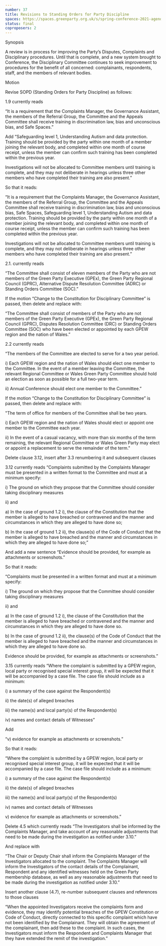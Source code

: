 ```yaml
---
number: 37
title: Revisions to Standing Orders for Party Discipline
spaces: https://spaces.greenparty.org.uk/s/spring-conference-2021-agenda-forum2/?contentId=77988
status: final
coproposers: 2
---
```

Synopsis

A review is in process for improving the Party’s Disputes, Complaints and Disciplinary procedures. Until that is complete, and a new system brought to Conference, the Disciplinary Committee continues to seek improvement to procedures for the benefit of all concerned: complainants, respondents, staff, and the members of relevant bodies.


Motion


Revise SOPD (Standing Orders for Party Discipline) as follows:


1.9 currently reads


“It is a requirement that the Complaints Manager, the Governance Assistant, the members of the Referral Group, the Committee and the Appeals Committee shall receive training in discrimination law, bias and unconscious bias, and Safe Spaces.”


Add “Safeguarding level 1, Understanding Autism and data protection. Training should be provided by the party within one month of a member joining the relevant body, and completed within one month of course receipt, unless the member can confirm such training has been completed within the previous year.


Investigations will not be allocated to Committee members until training is complete, and they may not deliberate in hearings unless three other members who have completed their training are also present.”


So that it reads:


“It is a requirement that the Complaints Manager, the Governance Assistant, the members of the Referral Group, the Committee and the Appeals Committee shall receive training in discrimination law, bias and unconscious bias, Safe Spaces, Safeguarding level 1, Understanding Autism and data protection. Training should be provided by the party within one month of a member joining the relevant body, and completed within one month of course receipt, unless the member can confirm such training has been completed within the previous year.


Investigations will not be allocated to Committee members until training is complete, and they may not deliberate in hearings unless three other members who have completed their training are also present.”


2.1. currently reads


“The Committee shall consist of eleven members of the Party who are not members of the Green Party Executive (GPEx), the Green Party Regional Council (GPRC), Alternative Dispute Resolution Committee (ADRC) or Standing Orders Committee (SOC).”


If the motion “Change to the Constitution for Disciplinary Committee” is passed, then delete and replace with:


“The Committee shall consist of members of the Party who are not members of the Green Party Executive (GPEx), the Green Party Regional Council (GPRC), Disputes Resolution Committee (DRC) or Standing Orders Committee (SOC) who have been elected or appointed by each GPEW region and the nation of Wales.”


2.2 currently reads


“The members of the Committee are elected to serve for a two year period.


i) Each GPEW region and the nation of Wales should elect one member to the Committee. In the event of a member leaving the Committee, the relevant Regional Committee or Wales Green Party Committee should hold an election as soon as possible for a full two-year term.


ii) Annual Conference should elect one member to the Committee.”


If the motion “Change to the Constitution for Disciplinary Committee” is passed, then delete and replace with:


"The term of office for members of the Committee shall be two years.


i) Each GPEW region and the nation of Wales should elect or appoint one member to the Committee each year.


ii) In the event of a casual vacancy, with more than six months of the term remaining, the relevant Regional Committee or Wales Green Party may elect or appoint a replacement to serve the remainder of the term."


Delete clause 3.12, insert after 3.3 renumbering it and subsequent clauses


3.12 currently reads
“Complaints submitted by the Complaints Manager must be presented in a written format to the Committee and must at a minimum specify:


i) The ground on which they propose that the Committee should consider taking disciplinary measures


ii) and


a) In the case of ground 1.2 i), the clause of the Constitution that the member is alleged to have breached or contravened and the manner and circumstances in which they are alleged to have done so;


b) In the case of ground 1.2 ii), the clause(s) of the Code of Conduct that the member is alleged to have breached and the manner and circumstances in which they are alleged to have done so;”


And add a new sentence “Evidence should be provided, for example as attachments or screenshots.”


So that it reads:


“Complaints must be presented in a written format and must at a minimum specify:


i) The ground on which they propose that the Committee should consider taking disciplinary measures


ii) and


a) In the case of ground 1.2 i), the clause of the Constitution that the member is alleged to have breached or contravened and the manner and circumstances in which they are alleged to have done so.


b) In the case of ground 1.2 ii), the clause(s) of the Code of Conduct that the member is alleged to have breached and the manner and circumstances in which they are alleged to have done so.


Evidence should be provided, for example as attachments or screenshots.”


3.15 currently reads
“Where the complaint is submitted by a GPEW region, local party or recognised special interest group, it will be expected that it will be accompanied by a case file. The case file should include as a minimum:


i) a summary of the case against the Respondent(s)


ii) the date(s) of alleged breaches


iii) the name(s) and local party(s) of the Respondent(s)


iv) names and contact details of Witnesses”


Add


“v) evidence for example as attachments or screenshots.”


So that it reads:


“Where the complaint is submitted by a GPEW region, local party or recognised special interest group, it will be expected that it will be accompanied by a case file. The case file should include as a minimum:


i) a summary of the case against the Respondent(s)


ii) the date(s) of alleged breaches


iii) the name(s) and local party(s) of the Respondent(s)


iv) names and contact details of Witnesses


v) evidence for example as attachments or screenshots.”


Delete 4.5 which currently reads
“The Investigators shall be informed by the Complaints Manager, and take account of any reasonable adjustments that need to be made during the investigation as notified under 3.10.”


And replace with


“The Chair or Deputy Chair shall inform the Complaints Manager of the Investigators allocated to the complaint. The Complaints Manager will inform the Investigators of the contact details of the Complainant, Respondent and any identified witnesses held on the Green Party membership database, as well as any reasonable adjustments that need to be made during the investigation as notified under 3.10.”


Insert another clause (4.7), re-number subsequent clauses and references to those clauses


“When the appointed Investigators receive the complaints form and evidence, they may identify potential breaches of the GPEW Constitution or Code of Conduct, directly connected to this specific complaint which have not been identified by the Complainant. They will obtain the agreement of the complainant, then add these to the complaint. In such cases, the Investigators must inform the Respondent and Complaints Manager that they have extended the remit of the investigation.”
